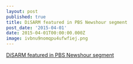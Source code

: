 ```yaml
---
layout: post
published: true
title: DiSARM featured in PBS Newshour segment
post_date: '2015-04-01'
date: 2015-04-01T00:00:00.000Z
image: ivbnu9nomqpu4ufwfiej.png
---
```

[DiSARM featured in PBS Newshour segment](http://www.pbs.org/newshour/bb/maps-packed-data-help-scientists-fight-malaria/)
